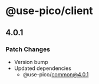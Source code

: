 # @use-pico/client

## 4.0.1

### Patch Changes

- Version bump
- Updated dependencies
  - @use-pico/common@4.0.1

